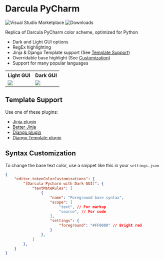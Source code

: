 # Darcula PyCharm

![Visual Studio Marketplace](https://vsmarketplacebadge.apphb.com/version/garytyler.darcula-pycharm.svg) ![Downloads](https://vsmarketplacebadge.apphb.com/downloads/garytyler.darcula-pycharm.svg)

Replica of Darcula PyCharm color scheme, optimized for Python

* Dark and Light GUI options
* RegEx highlighting
* Jinja & Django Template support (See [Template Support](#template-support))
* Overridable base highlight (See [Customization](#syntax-customization))
* Support for many popular languages

 <table>
  <tr>
    <th>Light GUI</th>
    <th>Dark GUI</th>
  </tr>
  <tr>
    <td><img src="https://raw.githubusercontent.com/garytyler/darcula-pycharm/master/images/dark.png"  /></td>
    <td><img src="https://raw.githubusercontent.com/garytyler/darcula-pycharm/master/images/dark.png"  /> </td>
  </tr>
</table>

## Template Support

Use one of these plugins:
* [Jinja plugin](https://marketplace.visualstudio.com/items?itemName=wholroyd.jinja)
* [Better Jinja](https://marketplace.visualstudio.com/items?itemName=samuelcolvin.jinjahtml)
* [Django plugin](https://marketplace.visualstudio.com/items?itemName=batisteo.vscode-django)
* [Django Template plugin](https://marketplace.visualstudio.com/items?itemName=bibhasdn.django-html)

## Syntax Customization 

To change the base text color, use a snippet like this in your `settings.json`

```json
{
    "editor.tokenColorCustomizations": {
        "[Darcula Pycharm with Dark GUI]": {
            "textMateRules": [
                {
                    "name": "Foreground base syntax",
                    "scope": [
                        "text", // For markup
                        "source", // For code
                    ],
                    "settings": {
                        "foreground": "#FF0000" // Bright red
                    }
                },
            ]
        },
    }
}
```